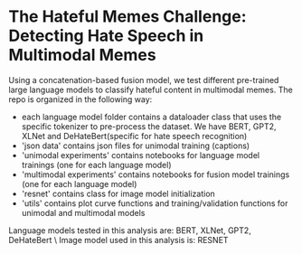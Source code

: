 # The Hateful Memes Challenge: Detecting Hate Speech in Multimodal Memes
Using a concatenation-based fusion model, we test different pre-trained large language models to classify hateful content in multimodal memes. The repo is organized in the following way: 

- each language model folder contains a dataloader class that uses the specific tokenizer to pre-process the dataset. We have BERT, GPT2, XLNet and DeHateBert(specific for hate speech recognition)
- 'json data' contains json files for unimodal training (captions)
- 'unimodal experiments' contains notebooks for language model trainings (one for each language model)
- 'multimodal experiments' contains notebooks for fusion model trainings (one for each language model)
- 'resnet' contains class for image model initialization
- 'utils' contains plot curve functions and training/validation functions for unimodal and multimodal models

Language models tested in this analysis are: BERT, XLNet, GPT2, DeHateBert \\
Image model used in this analysis is: RESNET 
